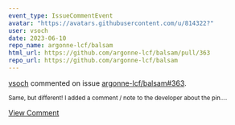 ```yaml
---
event_type: IssueCommentEvent
avatar: "https://avatars.githubusercontent.com/u/814322?"
user: vsoch
date: 2023-06-10
repo_name: argonne-lcf/balsam
html_url: https://github.com/argonne-lcf/balsam/pull/363
repo_url: https://github.com/argonne-lcf/balsam
---
```


<a href='https://github.com/vsoch' target='_blank'>vsoch</a> commented on issue <a href='https://github.com/argonne-lcf/balsam/pull/363' target='_blank'>argonne-lcf/balsam#363</a>.

<small>Same, but different! I added a comment / note to the developer about the pin....</small>

<a href='https://github.com/argonne-lcf/balsam/pull/363' target='_blank'>View Comment</a>